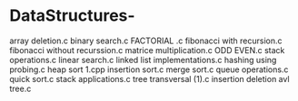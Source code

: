# DataStructures-
array deletion.c
binary search.c
FACTORIAL .c
fibonacci with recursion.c
fibonacci without recurssion.c
matrice multiplication.c
ODD EVEN.c
stack operations.c
linear search.c
linked list implementations.c
hashing using probing.c
heap sort 1.cpp
insertion sort.c
merge sort.c
queue operations.c
quick sort.c
stack applications.c
tree transversal (1).c
insertion deletion avl tree.c
